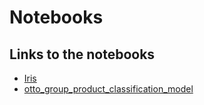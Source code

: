 # Notebooks

## Links to the notebooks
- [Iris](https://colab.research.google.com/drive/1_ZFBagw8uHCsYehM8qxpPegnZiEg8Cfx?usp=sharing)
- [otto_group_product_classification_model](https://colab.research.google.com/drive/1j3bjxh0PdW2nqfdgfJuwEZAFDk6VyZFj?usp=sharing)
